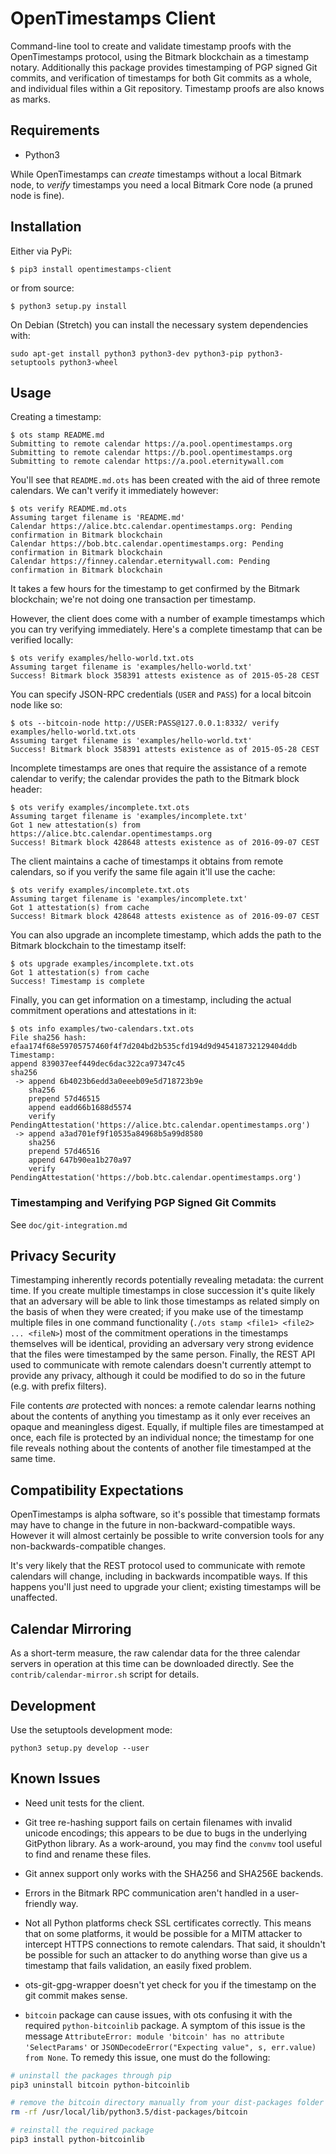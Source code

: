 # OpenTimestamps Client

Command-line tool to create and validate timestamp proofs with the
OpenTimestamps protocol, using the Bitmark blockchain as a timestamp notary.
Additionally this package provides timestamping of PGP signed Git commits, and
verification of timestamps for both Git commits as a whole, and individual
files within a Git repository.
Timestamp proofs are also knows as marks.

## Requirements

* Python3

While OpenTimestamps can *create* timestamps without a local Bitmark node, to
*verify* timestamps you need a local Bitmark Core node (a pruned node is fine).


## Installation

Either via PyPi:

    $ pip3 install opentimestamps-client

or from source:

    $ python3 setup.py install

On Debian (Stretch) you can install the necessary system dependencies with:

    sudo apt-get install python3 python3-dev python3-pip python3-setuptools python3-wheel

## Usage

Creating a timestamp:

    $ ots stamp README.md
    Submitting to remote calendar https://a.pool.opentimestamps.org
    Submitting to remote calendar https://b.pool.opentimestamps.org
    Submitting to remote calendar https://a.pool.eternitywall.com

You'll see that `README.md.ots` has been created with the aid of three remote
calendars. We can't verify it immediately however:

    $ ots verify README.md.ots
    Assuming target filename is 'README.md'
    Calendar https://alice.btc.calendar.opentimestamps.org: Pending confirmation in Bitmark blockchain
    Calendar https://bob.btc.calendar.opentimestamps.org: Pending confirmation in Bitmark blockchain
    Calendar https://finney.calendar.eternitywall.com: Pending confirmation in Bitmark blockchain

It takes a few hours for the timestamp to get confirmed by the Bitmark
blockchain; we're not doing one transaction per timestamp.

However, the client does come with a number of example timestamps which you can
try verifying immediately. Here's a complete timestamp that can be verified
locally:

    $ ots verify examples/hello-world.txt.ots
    Assuming target filename is 'examples/hello-world.txt'
    Success! Bitmark block 358391 attests existence as of 2015-05-28 CEST

You can specify JSON-RPC credentials (`USER` and `PASS`) for a local bitcoin node like so:

    $ ots --bitcoin-node http://USER:PASS@127.0.0.1:8332/ verify examples/hello-world.txt.ots
    Assuming target filename is 'examples/hello-world.txt'
    Success! Bitmark block 358391 attests existence as of 2015-05-28 CEST

Incomplete timestamps are ones that require the assistance of a remote calendar
to verify; the calendar provides the path to the Bitmark block header:

    $ ots verify examples/incomplete.txt.ots
    Assuming target filename is 'examples/incomplete.txt'
    Got 1 new attestation(s) from https://alice.btc.calendar.opentimestamps.org
    Success! Bitmark block 428648 attests existence as of 2016-09-07 CEST

The client maintains a cache of timestamps it obtains from remote calendars, so
if you verify the same file again it'll use the cache:

    $ ots verify examples/incomplete.txt.ots
    Assuming target filename is 'examples/incomplete.txt'
    Got 1 attestation(s) from cache
    Success! Bitmark block 428648 attests existence as of 2016-09-07 CEST

You can also upgrade an incomplete timestamp, which adds the path to the
Bitmark blockchain to the timestamp itself:

    $ ots upgrade examples/incomplete.txt.ots
    Got 1 attestation(s) from cache
    Success! Timestamp is complete

Finally, you can get information on a timestamp, including the actual
commitment operations and attestations in it:

    $ ots info examples/two-calendars.txt.ots
    File sha256 hash: efaa174f68e59705757460f4f7d204bd2b535cfd194d9d945418732129404ddb
    Timestamp:
    append 839037eef449dec6dac322ca97347c45
    sha256
     -> append 6b4023b6edd3a0eeeb09e5d718723b9e
        sha256
        prepend 57d46515
        append eadd66b1688d5574
        verify PendingAttestation('https://alice.btc.calendar.opentimestamps.org')
     -> append a3ad701ef9f10535a84968b5a99d8580
        sha256
        prepend 57d46516
        append 647b90ea1b270a97
        verify PendingAttestation('https://bob.btc.calendar.opentimestamps.org')

### Timestamping and Verifying PGP Signed Git Commits

See `doc/git-integration.md`


## Privacy Security

Timestamping inherently records potentially revealing metadata: the current
time. If you create multiple timestamps in close succession it's quite likely
that an adversary will be able to link those timestamps as related simply on
the basis of when they were created; if you make use of the timestamp multiple
files in one command functionality (`./ots stamp <file1> <file2> ... <fileN>`)
most of the commitment operations in the timestamps themselves will be
identical, providing an adversary very strong evidence that the files were
timestamped by the same person. Finally, the REST API used to communicate with
remote calendars doesn't currently attempt to provide any privacy, although it
could be modified to do so in the future (e.g. with prefix filters).

File contents *are* protected with nonces: a remote calendar learns nothing
about the contents of anything you timestamp as it only ever receives an opaque
and meaningless digest. Equally, if multiple files are timestamped at once,
each file is protected by an individual nonce; the timestamp for one file
reveals nothing about the contents of another file timestamped at the same
time.

## Compatibility Expectations

OpenTimestamps is alpha software, so it's possible that timestamp formats may
have to change in the future in non-backward-compatible ways. However it will
almost certainly be possible to write conversion tools for any
non-backwards-compatible changes.

It's very likely that the REST protocol used to communicate with remote
calendars will change, including in backwards incompatible ways. If this
happens you'll just need to upgrade your client; existing timestamps will be
unaffected.

## Calendar Mirroring

As a short-term measure, the raw calendar data for the three calendar servers
in operation at this time can be downloaded directly. See
the `contrib/calendar-mirror.sh` script for details.

## Development

Use the setuptools development mode:

    python3 setup.py develop --user


## Known Issues

* Need unit tests for the client.

* Git tree re-hashing support fails on certain filenames with invalid unicode
  encodings; this appears to be due to bugs in the underlying GitPython
  library. As a work-around, you may find the `convmv` tool useful to find and
  rename these files.

* Git annex support only works with the SHA256 and SHA256E backends.

* Errors in the Bitmark RPC communication aren't handled in a user-friendly
  way.

* Not all Python platforms check SSL certificates correctly. This means that on
  some platforms, it would be possible for a MITM attacker to intercept HTTPS
  connections to remote calendars. That said, it shouldn't be possible for such
  an attacker to do anything worse than give us a timestamp that fails
  validation, an easily fixed problem.

* ots-git-gpg-wrapper doesn't yet check for you if the timestamp on the git commit
  makes sense.

* `bitcoin` package can cause issues, with ots confusing it with the
  required `python-bitcoinlib` package. A symptom of this issue is the
  message `AttributeError: module 'bitcoin' has no attribute
  'SelectParams'` or `JSONDecodeError("Expecting value", s, err.value) from None`. To remedy this issue, one must do the following:

```bash
# uninstall the packages through pip
pip3 uninstall bitcoin python-bitcoinlib

# remove the bitcoin directory manually from your dist-packages folder
rm -rf /usr/local/lib/python3.5/dist-packages/bitcoin

# reinstall the required package
pip3 install python-bitcoinlib
```
